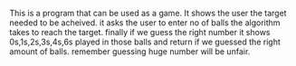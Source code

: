 This is a program that can be used as a game.
It shows the user the target needed to be acheived.
it asks the user to enter no of balls the algorithm takes to reach the target.
finally if we guess the right number it shows  0s,1s,2s,3s,4s,6s played in those balls and return if we guessed the right amount of balls.
remember guessing huge number will be unfair.
